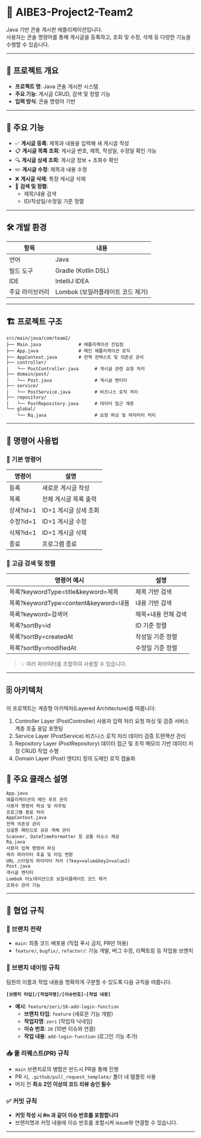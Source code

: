 # 📌 AIBE3-Project2-Team2

Java 기반 콘솔 게시판 애플리케이션입니다.  
사용자는 콘솔 명령어를 통해 게시글을 등록하고, 조회 및 수정, 삭제 등 다양한 기능을 수행할 수 있습니다.

---

## 📝 프로젝트 개요

- **프로젝트 명**: Java 콘솔 게시판 시스템  
- **주요 기능**: 게시글 CRUD, 검색 및 정렬 기능  
- **입력 방식**: 콘솔 명령어 기반  

---

## 🎯 주요 기능

- ✅ **게시글 등록**: 제목과 내용을 입력해 새 게시글 작성  
- 📋 **게시글 목록 조회**: 게시글 번호, 제목, 작성일, 수정일 확인 가능  
- 🔍 **게시글 상세 조회**: 게시글 정보 + 조회수 확인  
- ✏️ **게시글 수정**: 제목과 내용 수정  
- ❌ **게시글 삭제**: 특정 게시글 삭제  
- 🔎 **검색 및 정렬**:
  - 제목/내용 검색
  - ID/작성일/수정일 기준 정렬

---

## 🛠️ 개발 환경

| 항목         | 내용                           |
|--------------|--------------------------------|
| 언어         | Java                           |
| 빌드 도구    | Gradle (Kotlin DSL)            |
| IDE          | IntelliJ IDEA                  |
| 주요 라이브러리 | Lombok (보일러플레이트 코드 제거) |

---

## 🏗️ 프로젝트 구조

```
src/main/java/com/team2/
├── Main.java              # 애플리케이션 진입점
├── App.java               # 메인 애플리케이션 로직
├── AppContext.java        # 전역 컨텍스트 및 의존성 관리
├── controller/
│   └── PostController.java      # 게시글 관련 요청 처리
├── domain/post/
│   └── Post.java                # 게시글 엔티티
├── service/
│   └── PostService.java         # 비즈니스 로직 처리
├── repository/
│   └── PostRepository.java      # 데이터 접근 계층
└── global/
    └── Rq.java                  # 요청 파싱 및 파라미터 처리
```



---

## 📜 명령어 사용법

### 📌 기본 명령어

| 명령어             | 설명                      |
|--------------------|---------------------------|
| 등록             | 새로운 게시글 작성        |
| 목록             | 전체 게시글 목록 출력     |
| 상세?id=1        | ID=1 게시글 상세 조회     |
| 수정?id=1        | ID=1 게시글 수정          |
| 삭제?id=1        | ID=1 게시글 삭제          |
| 종료             | 프로그램 종료             |

### 🔎 고급 검색 및 정렬

| 명령어 예시                                            | 설명                       |
|---------------------------------------------------------|----------------------------|
| 목록?keywordType=title&keyword=제목                  | 제목 기반 검색             |
| 목록?keywordType=content&keyword=내용                | 내용 기반 검색             |
| 목록?keyword=검색어                                  | 제목+내용 전체 검색        |
| 목록?sortBy=id                                       | ID 기준 정렬               |
| 목록?sortBy=createdAt                                | 작성일 기준 정렬           |
| 목록?sortBy=modifiedAt                               | 수정일 기준 정렬           |

> 💡 여러 파라미터를 조합하여 사용할 수 있습니다.

---

## 🗄️ 아키텍처
이 프로젝트는 계층형 아키텍처(Layered Architecture)를 따릅니다:

1. Controller Layer (PostController)
사용자 입력 처리
요청 파싱 및 검증
서비스 계층 호출
응답 포맷팅
2. Service Layer (PostService)
비즈니스 로직 처리
데이터 검증
트랜잭션 관리
3. Repository Layer (PostRepository)
데이터 접근 및 조작
메모리 기반 데이터 저장
CRUD 작업 수행
4. Domain Layer (Post)
엔티티 정의
도메인 로직 캡슐화


## 🔧 주요 클래스 설명
```
App.java
애플리케이션의 메인 루프 관리
사용자 명령어 파싱 및 라우팅
프로그램 종료 처리
AppContext.java
전역 의존성 관리
싱글톤 패턴으로 공유 객체 관리
Scanner, DateTimeFormatter 등 공통 리소스 제공
Rq.java
사용자 입력 명령어 파싱
쿼리 파라미터 추출 및 타입 변환
URL 스타일의 파라미터 처리 (?key=value&key2=value2)
Post.java
게시글 엔티티
Lombok 어노테이션으로 보일러플레이트 코드 제거
조회수 관리 기능
```

---

## 🤝 협업 규칙

### 🔀 브랜치 전략

- `main`: 최종 코드 배포용 (직접 푸시 금지, PR만 허용)
- `feature/`, `bugfix/`, `refactor/`: 기능 개발, 버그 수정, 리팩토링 등 작업용 브랜치

### 📂 브랜치 네이밍 규칙



팀원의 이름과 작업 내용을 명확하게 구분할 수 있도록 다음 규칙을 따릅니다.

**`[브랜치 타입]/[작업자명]/[이슈번호]-[작업 내용]`**

* **예시**: `feature/zeri/10-add-login-function`
    * **브랜치 타입**: `feature` (새로운 기능 개발)
    * **작업자명**: `zeri` (작업자 닉네임)
    * **이슈 번호**: `10` (10번 이슈와 연결)
    * **작업 내용**: `add-login-function` (로그인 기능 추가)

### 📥 풀 리퀘스트(PR) 규칙

- `main` 브랜치로의 병합은 반드시 PR을 통해 진행
- PR 시, `.github/pull_request_template/` 폴더 내 템플릿 사용
- 머지 전 **최소 2인 이상의 코드 리뷰 승인 필수**

### ✅ 커밋 규칙

* **커밋 작성 시 #n 과 같이 이슈 번호를 포함합니다**
* 브랜치명과 커밋 내용에 이슈 번호를 포함시켜 issue와 연결할 수 있습니다.

---
